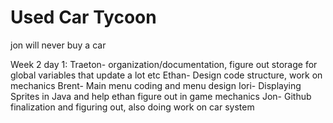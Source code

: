 # Used Car Tycoon
jon will never buy a car

Week 2 day 1: 
Traeton- organization/documentation, figure out storage for global variables that update a lot etc
Ethan- Design code structure, work on mechanics
Brent- Main menu coding and menu design
Iori- Displaying Sprites in Java and help ethan figure out in game mechanics
Jon- Github finalization and figuring out, also doing work on car system
